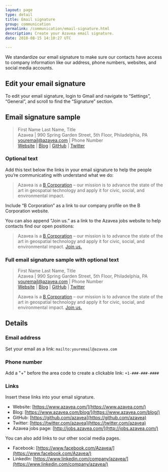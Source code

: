 ```yaml
---
layout: page
type: detail
title: Email signature
group: communication
permalink: /communication/email-signature.html
description: Create your Azavea email signature.
date: 2018-08-15 14:10:27 UTC

---
```

We standardize our email signature to make sure our contacts have access to company information like our address, phone numbers, websites, and social media accounts.

## Edit your email signature
To edit your email signature, login to Gmail and navigate to “Settings”, “General”, and scroll to find the “Signature” section.

## Email signature sample
> First Name Last Name, Title  
> Azavea &#124; 990 Spring Garden Street, 5th Floor, Philadelphia, PA  
> [youremail@azavea.com](mailto:youremail@azavea.com) &#124; Phone Number  
> [Website](https://www.azavea.com/) &#124; [Blog](https://www.azavea.com/blog/) &#124; [GitHub](https://github.com/azavea) &#124; [Twitter](https://twitter.com/azavea)

### Optional text
Add this text below the links in your email signature to help the people you’re communicating with understand what we do:

> Azavea is a [B Corporation](http://www.bcorporation.net/community/azavea) – our mission is to advance the state of the art in geospatial technology and apply it for civic, social, and environmental impact.

Include “B Corporation” as a link to our company profile on the B Corporation website.

You can also append “Join us.” as a link to the Azavea jobs website to help contacts find our open positions:
> Azavea is a [B Corporation](http://www.bcorporation.net/community/azavea) – our mission is to advance the state of the art in geospatial technology and apply it for civic, social, and environmental impact. [Join us.](http://jobs.azavea.com/)

### Full email signature sample with optional text
> First Name Last Name, Title  
> Azavea &#124; 990 Spring Garden Street, 5th Floor, Philadelphia, PA  
> [youremail@azavea.com](mailto:youremail@azavea.com) &#124; Phone Number  
> [Website](https://www.azavea.com/) &#124; [Blog](https://www.azavea.com/blog/) &#124; [GitHub](https://github.com/azavea) &#124; [Twitter](https://twitter.com/azavea)
>
> Azavea is a [B Corporation](http://www.bcorporation.net/community/azavea) – our mission is to advance the state of the art in geospatial technology and apply it for civic, social, and environmental impact. [Join us.](http://jobs.azavea.com/)

## Details
### Email address
Set your email as a link: `mailto:youremail@azavea.com`

### Phone number
Add a "+" before the area code to create a clickable link: `+1-###-###-####`

### Links
Insert these links into your email signature.

- Website: [https://www.azavea.com/](https://www.azavea.com/)
- Blog: [https://www.azavea.com/blog/](https://www.azavea.com/blog/)
- GitHub: [https://github.com/azavea](https://github.com/azavea)
- Twitter: [https://twitter.com/azavea](https://twitter.com/azavea)
- Azavea jobs page: [http://jobs.azavea.com/](http://jobs.azavea.com/)

You can also add links to our other social media pages.

- Facebook: [https://www.facebook.com/Azavea/](https://www.facebook.com/Azavea/)
- LinkedIn: [https://www.linkedin.com/company/azavea/](https://www.linkedin.com/company/azavea/)

